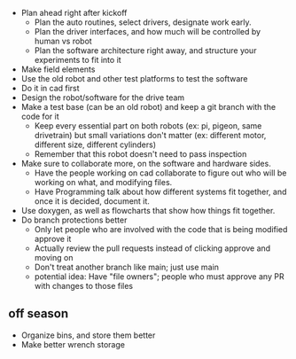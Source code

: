 - Plan ahead right after kickoff
  - Plan the auto routines, select drivers, designate work early. 
  - Plan the driver interfaces, and how much will be controlled by human vs robot
  - Plan the software architecture right away, and structure your experiments to fit into it
- Make field elements
- Use the old robot and other test platforms to test the software
- Do it in cad first
- Design the robot/software for the drive team
- Make a test base (can be an old robot) and keep a git branch with the code for it
  - Keep every essential part on both robots (ex: pi, pigeon, same drivetrain) but small variations don't matter (ex: different motor, different size, different cylinders)
  - Remember that this robot doesn't need to pass inspection 
- Make sure to collaborate more, on the software and hardware sides. 
  - Have the people working on cad collaborate to figure out who will be working on what, and modifying files. 
  - Have Programming talk about how different systems fit together, and once it is decided, document it. 
- Use doxygen, as well as flowcharts that show how things fit together. 
- Do branch protections better
  - Only let people who are involved with the code that is being modified approve it
  - Actually review the pull requests instead of clicking approve and moving on
  - Don't treat another branch like main; just use main
  - potential idea: Have "file owners"; people who must approve any PR with changes to those files


## off season
- Organize bins, and store them better
- Make better wrench storage
